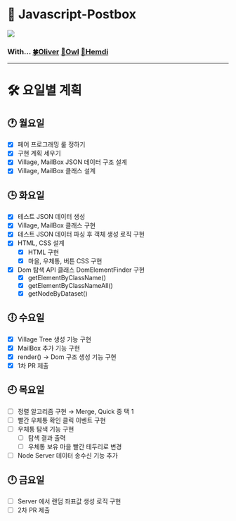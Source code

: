 # **📮 Javascript-Postbox**

![](https://user-images.githubusercontent.com/34249911/157412908-a9efc305-480e-4544-95d9-342c4b6581a1.JPG)

### **With... [🍀Oliver](https://github.com/jthw1005) [🦉Owl](https://github.com/bukim0329) [🐹Hemdi](https://github.com/hemudi)**

---

# **🛠 요일별 계획**

## **🕐 월요일**

- [x] 페어 프로그래밍 룰 정하기
- [x] 구현 계획 세우기
- [x] Village, MailBox JSON 데이터 구조 설계
- [x] Village, MailBox 클래스 설계

## **🕒 화요일**

- [x] 테스트 JSON 데이터 생성
- [x] Village, MailBox 클래스 구현
- [x] 테스트 JSON 데이터 파싱 후 객체 생성 로직 구현
- [x] HTML, CSS 설계
  - [x] HTML 구현
  - [x] 마을, 우체통, 버튼 CSS 구현
- [x] Dom 탐색 API 클래스 DomElementFinder 구현
  - [x] getElementByClassName()
  - [x] getElementByClassNameAll()
  - [x] getNodeByDataset()

## **🕕 수요일**

- [x] Village Tree 생성 기능 구현
- [x] MailBox 추가 기능 구현
- [x] render() → Dom 구조 생성 기능 구현
- [x] 1차 PR 제출

## **🕘 목요일**

- [ ] 정렬 알고리즘 구현 → Merge, Quick 중 택 1
- [ ] 빨간 우체통 확인 클릭 이벤트 구현
- [ ] 우체통 탐색 기능 구현
  - [ ] 탐색 결과 출력
  - [ ] 우체통 보유 마을 빨간 테두리로 변경
- [ ] Node Server 데이터 송수신 기능 추가

## **🕛 금요일**

- [ ] Server 에서 랜덤 좌표값 생성 로직 구현
- [ ] 2차 PR 제출
